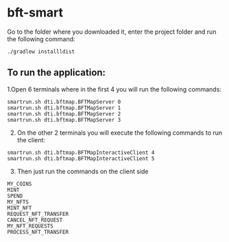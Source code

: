 # bft-smart

Go to the folder where you downloaded it, enter the project folder and run the following command:

```
./gradlew installldist
```

## To run the application:

1.Open 6 terminals where in the first 4 you will run the following commands:

```
smartrun.sh dti.bftmap.BFTMapServer 0
smartrun.sh dti.bftmap.BFTMapServer 1
smartrun.sh dti.bftmap.BFTMapServer 2
smartrun.sh dti.bftmap.BFTMapServer 3
```

2. On the other 2 terminals you will execute the following commands to run the client:

```
smartrun.sh dti.bftmap.BFTMapInteractiveClient 4
smartrun.sh dti.bftmap.BFTMapInteractiveClient 5
```

3. Then just run the commands on the client side
```
MY_COINS
MINT
SPEND
MY_NFTS
MINT_NFT
REQUEST_NFT_TRANSFER
CANCEL_NFT_REQUEST
MY_NFT_REQUESTS
PROCESS_NFT_TRANSFER
```
